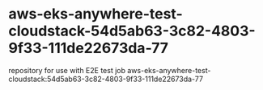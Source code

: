 # aws-eks-anywhere-test-cloudstack-54d5ab63-3c82-4803-9f33-111de22673da-77
repository for use with E2E test job aws-eks-anywhere-test-cloudstack:54d5ab63-3c82-4803-9f33-111de22673da-77
